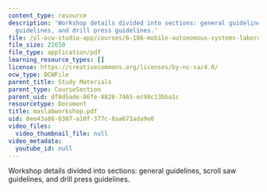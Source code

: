 ```yaml
---
content_type: resource
description: 'Workshop details divided into sections: general guidelines, scroll saw
  guidelines, and drill press guidelines.'
file: /ol-ocw-studio-app/courses/6-186-mobile-autonomous-systems-laboratory-january-iap-2005/0ee43a860387a10f377c8aa671ada9e0_maslabworkshop.pdf
file_size: 22650
file_type: application/pdf
learning_resource_types: []
license: https://creativecommons.org/licenses/by-nc-sa/4.0/
ocw_type: OCWFile
parent_title: Study Materials
parent_type: CourseSection
parent_uid: df8d5ade-86fe-8828-7465-ec98c13bba1c
resourcetype: Document
title: maslabworkshop.pdf
uid: 0ee43a86-0387-a10f-377c-8aa671ada9e0
video_files:
  video_thumbnail_file: null
video_metadata:
  youtube_id: null
---
```

Workshop details divided into sections: general guidelines, scroll saw guidelines, and drill press guidelines.